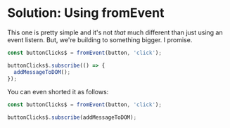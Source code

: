# Solution: Using fromEvent

This one is pretty simple and it's not _that_ much different than just using an event listern. But, we're building to something bigger. I promise.

```js
const buttonClicks$ = fromEvent(button, 'click');

buttonClicks$.subscribe(() => {
  addMessageToDOM();
});
```

You can even shorted it as follows:

```js
const buttonClicks$ = fromEvent(button, 'click');

buttonClicks$.subscribe(addMessageToDOM);
```
